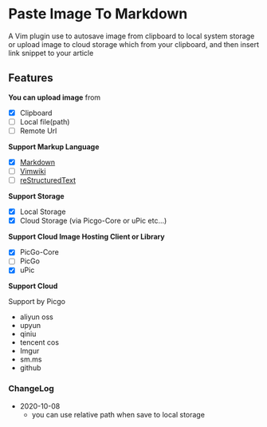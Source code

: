 Paste Image To Markdown
=======================

A Vim plugin use to autosave  image from clipboard to local system storage or upload image to cloud storage which from your clipboard, and then insert link snippet to your article

## Features

**You can upload image** from

* [x] Clipboard
* [ ] Local file(path)
* [ ] Remote Url

**Support Markup Language**

* [x] [Markdown](https://daringfireball.net/projects/markdown/)
* [ ] [Vimwiki](https://github.com/vimwiki/vimwiki)
* [ ] [reStructuredText](https://www.sphinx-doc.org/en/master/usage/restructuredtext/index.html)

**Support Storage**

* [x] Local Storage
* [x] Cloud Storage (via Picgo-Core or uPic etc...)

**Support Cloud Image Hosting Client or Library**

* [x] PicGo-Core
* [ ] PicGo
* [x] uPic

**Support Cloud**

Support by Picgo

* aliyun oss
* upyun
* qiniu
* tencent cos
* Imgur
* sm.ms
* github


### ChangeLog

* 2020-10-08
	- you can use relative path when save to local storage
